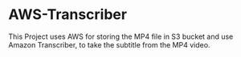# AWS-Transcriber
This Project uses AWS for storing the MP4 file in S3 bucket and use Amazon Transcriber, to take the subtitle from the MP4 video.
